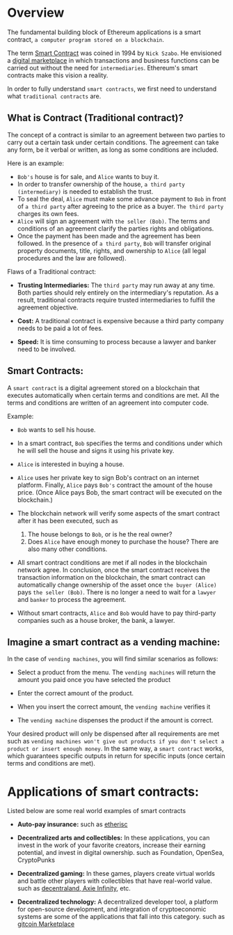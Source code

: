 # Overview

The fundamental building block of Ethereum applications is a smart contract, `a computer program stored on a blockchain`.

The term <a href="https://www.fon.hum.uva.nl/rob/Courses/InformationInSpeech/CDROM/Literature/LOTwinterschool2006/szabo.best.vwh.net/smart.contracts.html" target="_blank">Smart Contract</a> was coined in 1994 by `Nick Szabo`. He envisioned a <a href="https://www.fon.hum.uva.nl/rob/Courses/InformationInSpeech/CDROM/Literature/LOTwinterschool2006/szabo.best.vwh.net/smart_contracts_2.html"  target="_blank">digital marketplace</a> in which transactions and business functions can be carried out without the need for `intermediaries`. Ethereum's smart contracts make this vision a reality.

In order to fully understand `smart contracts`, we first need to understand what `traditional contracts` are.


## What is Contract (Traditional contract)?

The concept of a contract is similar to an agreement between two parties to carry out a certain task under certain conditions. The agreement can take any form, be it verbal or written, as long as some conditions are included.

Here is an example:

- `Bob's` house is for sale, and `Alice` wants to buy it.
- In order to transfer ownership of the house, `a third party (intermediary)` is needed to establish the trust. 
- To seal the deal, `Alice` must make some advance payment to `Bob` in front of `a third party` after agreeing to the price as a buyer. `The third party` charges its own fees.
- `Alice` will sign an agreement with `the seller (Bob)`. The terms and conditions of an agreement clarify the parties rights and obligations.
- Once the payment has been made and the agreement has been followed. In the presence of `a third party`, `Bob` will transfer original property documents, title, rights, and ownership to `Alice` (all legal procedures and the law are followed).

Flaws of a Traditional contract:

- **Trusting Intermediaries:** The `third party` may run away at any time. Both parties should rely entirely on the intermediary's reputation. As a result, traditional contracts require trusted intermediaries to fulfill the agreement objective.

- **Cost:** A traditional contract is expensive because a third party company needs to be paid a lot of fees.

- **Speed:** It is time consuming to process because a lawyer and banker need to be involved.

## Smart Contracts:

A `smart contract` is a digital agreement stored on a blockchain that executes automatically when certain terms and conditions are met. All the terms and conditions are written of an agreement into computer code.

Example:

- `Bob` wants to sell his house. 

- In a smart contract, `Bob` specifies the terms and conditions under which he will sell the house and signs it using his private key.

- `Alice` is interested in buying a house.

- `Alice` uses her private key to sign Bob's contract on an internet platform. Finally, `Alice` pays `Bob's` contract the amount of the house price. (Once Alice pays Bob, the smart contract will be executed on the blockchain.) 

- The blockchain network will verify some aspects of the smart contract after it has been executed, such as 
    1. The house belongs to `Bob`, or is he the real owner?
    2. Does `Alice` have enough money to purchase the house? There are also many other conditions.

- All smart contract conditions are met if all nodes in the blockchain network agree. In conclusion, once the smart contract receives the transaction information on the blockchain, the smart contract can automatically change ownership of the asset once `the buyer (Alice)` pays `the seller (Bob)`. There is no longer a need to wait for a `lawyer` and `banker` to process the agreement.

- Without smart contracts, `Alice` and `Bob` would have to pay third-party companies such as a house broker, the bank, a lawyer.

## Imagine a smart contract as a vending machine:

In the case of `vending machines`, you will find similar scenarios as follows:

- Select a product from the menu. The `vending machines` will return the amount you paid once you have selected the product

- Enter the correct amount of the product.

- When you insert the correct amount, the `vending machine` verifies it

- The `vending machine` dispenses the product if the amount is correct.

Your desired product will only be dispensed after all requirements are met such as `vending machines won't give out products if you don't select a product or insert enough money`. In the same way, a `smart contract` works, which guarantees specific outputs in return for specific inputs (once certain terms and conditions are met).

# Applications of smart contracts:

Listed below are some real world examples of smart contracts

- **Auto-pay insurance:** such as <a href="https://etherisc.com/" target="_blank">etherisc</a> 

- **Decentralized arts and collectibles:**  In these applications, you can invest in the work of your favorite creators, increase their earning potential, and invest in digital ownership. such as Foundation, OpenSea, CryptoPunks

- **Decentralized gaming:** In these games, players create virtual worlds and battle other players with collectibles that have real-world value. such as <a href="" target="_blank">decentraland</a>,<a href="" target="_blank"> Axie Infinity</a>, etc.

- **Decentralized technology:** A decentralized developer tool, a platform for open-source development, and integration of cryptoeconomic systems are some of the applications that fall into this category. such as <a href="https://gitcoin.co/" target="_blank">gitcoin Marketplace</a>